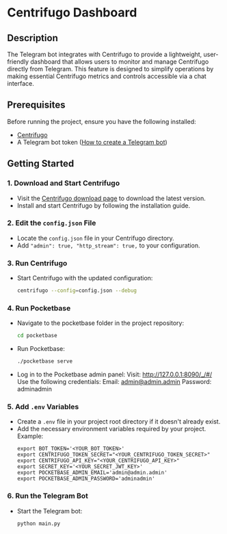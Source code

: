 # Centrifugo Dashboard

## Description
The Telegram bot integrates with Centrifugo to provide a lightweight, user-friendly dashboard that allows users to monitor and manage Centrifugo directly from Telegram. This feature is designed to simplify operations by making essential Centrifugo metrics and controls accessible via a chat interface.

## Prerequisites
Before running the project, ensure you have the following installed:
- [Centrifugo](https://centrifugal.dev/docs/getting-started/)
- A Telegram bot token ([How to create a Telegram bot](https://core.telegram.org/bots#creating-a-new-bot))

## Getting Started

### 1. Download and Start Centrifugo
- Visit the [Centrifugo download page](https://centrifugal.dev/download) to download the latest version.
- Install and start Centrifugo by following the installation guide.

### 2. Edit the `config.json` File
- Locate the `config.json` file in your Centrifugo directory.
- Add `"admin": true, "http_stream": true,` to your configuration.

### 3. Run Centrifugo
- Start Centrifugo with the updated configuration:
  ```bash
  centrifugo --config=config.json --debug
  ```

### 4. Run Pocketbase
- Navigate to the pocketbase folder in the project repository:
  ```bash
  cd pocketbase
  ```
- Run Pocketbase:
  ```bash
  ./pocketbase serve
  ```
- Log in to the Pocketbase admin panel:
    Visit: http://127.0.0.1:8090/_/#/
    Use the following credentials:
      Email: admin@admin.admin
      Password: adminadmin

### 5. Add `.env` Variables
- Create a `.env` file in your project root directory if it doesn't already exist.
- Add the necessary environment variables required by your project. Example:
  ```
  export BOT_TOKEN='<YOUR_BOT_TOKEN>'
  export CENTRIFUGO_TOKEN_SECRET="<YOUR_CENTRIFUGO_TOKEN_SECRET>"
  export CENTRIFUGO_API_KEY="<YOUR_CENTRIFUGO_API_KEY>"
  export SECRET_KEY='<YOUR_SECRET_JWT_KEY>'
  export POCKETBASE_ADMIN_EMAIL='admin@admin.admin'
  export POCKETBASE_ADMIN_PASSWORD='adminadmin'
  ```

### 6. Run the Telegram Bot
- Start the Telegram bot:
  ```bash
  python main.py
  ```
